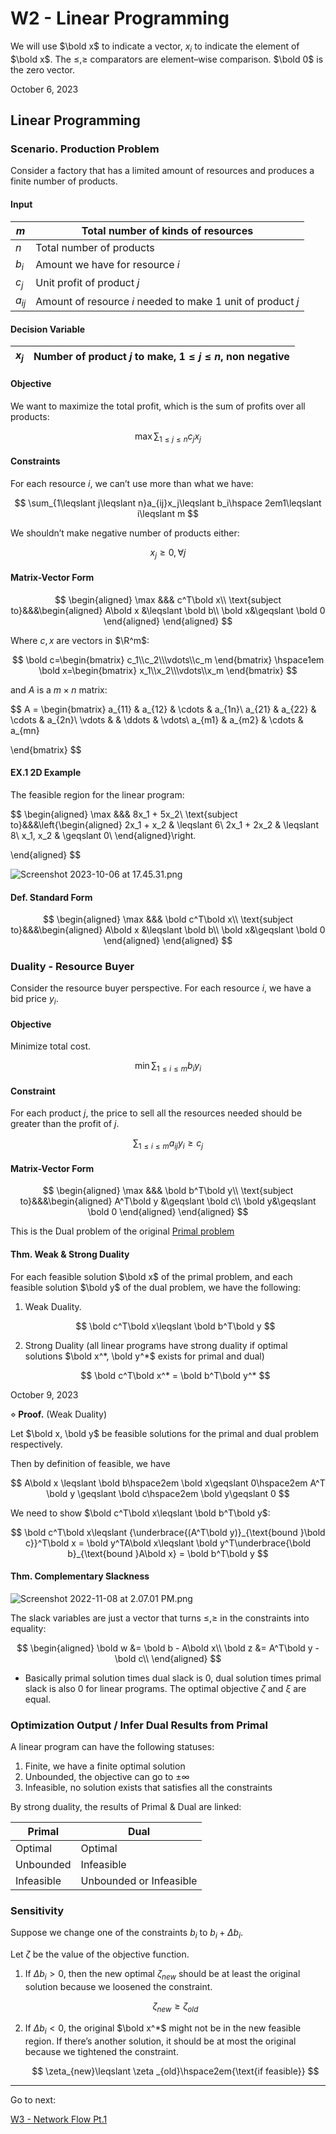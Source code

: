 # W2 - Linear Programming

We will use $\bold x$ to indicate a vector, $x_i$ to indicate the element of $\bold x$. The $\leqslant, \geqslant$ comparators are element–wise comparison. $\bold 0$ is the zero vector.

October 6, 2023 

## Linear Programming

### Scenario. Production Problem

Consider a factory that has a limited amount of resources and produces a finite number of products.

#### Input

| $m$ | Total number of kinds of resources |
| --- | --- |
| $n$ | Total number of products |
| $b_i$ | Amount we have for resource $i$ |
| $c_j$ | Unit profit of product $j$ |
| $a_{ij}$ | Amount of resource $i$ needed to make 1 unit of product $j$ |

#### Decision Variable

| $x_j$ | Number of product $j$ to make, $1\leqslant j\leqslant n$, non negative |
| --- | --- |

#### Objective

We want to maximize the total profit, which is the sum of profits over all products:

$$
\max \sum_{1\leqslant j\leqslant n}c_jx_j
$$

#### Constraints

For each resource $i$, we can’t use more than what we have:

$$
\sum_{1\leqslant j\leqslant n}a_{ij}x_j\leqslant b_i\hspace 2em1\leqslant i\leqslant m
$$

We shouldn’t make negative number of products either:

$$
x_j\geqslant 0, \forall j
$$

#### Matrix-Vector Form

$$
\begin{aligned}
\max &&& c^T\bold x\\
\text{subject to}&&&\begin{aligned}
A\bold x &\leqslant \bold b\\
\bold x&\geqslant \bold 0
\end{aligned}
\end{aligned}
$$

Where $c, x$ are vectors in $\R^m$:

$$
\bold c=\begin{bmatrix}
c_1\\c_2\\\vdots\\c_m
\end{bmatrix} 
\hspace1em
\bold x=\begin{bmatrix}
x_1\\x_2\\\vdots\\x_m
\end{bmatrix}
$$

and $A$ is a $m\times n$ matrix:

$$
A = \begin{bmatrix}
a_{11} & a_{12} & \cdots & a_{1n}\\
a_{21} & a_{22} & \cdots & a_{2n}\\
\vdots & & \ddots & \vdots\\
a_{m1} & a_{m2} & \cdots & a_{mn}

\end{bmatrix}
$$

#### EX.1 2D Example

The feasible region for the linear program:

$$
\begin{aligned}
\max &&& 8x_1 + 5x_2\\
\text{subject to}&&&\left\{\begin{aligned}
2x_1 + x_2 & \leqslant 6\\
2x_1 + 2x_2 & \leqslant 8\\
x_1, x_2 & \geqslant 0\\
\end{aligned}\right.

\end{aligned}
$$

![Screenshot 2023-10-06 at 17.45.31.png](Screenshot_2023-10-06_at_17.45.31.png)

#### Def. Standard Form

$$
\begin{aligned}
\max &&& \bold c^T\bold x\\
\text{subject to}&&&\begin{aligned}
A\bold x &\leqslant \bold b\\
\bold x&\geqslant \bold 0
\end{aligned}
\end{aligned}
$$

### Duality - Resource Buyer

Consider the resource buyer perspective. For each resource $i$, we have a bid price $y_i$.

#### Objective

Minimize total cost.

$$
\min \sum_{1\leqslant i \leqslant m} b_i y_i
$$

#### Constraint

For each product $j$, the price to sell all the resources needed should be greater than the profit of $j$.

$$
\sum_{1\leqslant i\leqslant m} a_{ij} y_i\geqslant c_j
$$

#### Matrix-Vector Form

$$
\begin{aligned}
\max &&& \bold b^T\bold y\\
\text{subject to}&&&\begin{aligned}
A^T\bold y &\geqslant \bold c\\
\bold y&\geqslant \bold 0
\end{aligned}
\end{aligned}
$$

This is the Dual problem of the original [Primal problem](W2%20-%20Linear%20Programming%20b280afc09ed04fc0bbed484b56f62e21.md)

#### Thm. Weak & Strong Duality

For each feasible solution $\bold x$ of the primal problem, and each feasible solution $\bold y$ of the dual problem, we have the following:

1. Weak Duality.
    
    $$
    \bold c^T\bold x\leqslant \bold b^T\bold y
    $$
    
2. Strong Duality (all linear programs have strong duality if optimal solutions $\bold x^*, \bold  y^*$ exists for primal and dual)
    
    $$
    \bold c^T\bold x^* = \bold b^T\bold y^*
    $$
    

October 9, 2023 

$\diamond\;\textbf{Proof.}$  (Weak Duality) 

Let $\bold x, \bold y$ be feasible solutions for the primal and dual problem respectively. 

Then by definition of feasible, we have

$$
A\bold x \leqslant \bold b\hspace2em \bold x\geqslant 0\hspace2em A^T \bold y \geqslant \bold c\hspace2em \bold y\geqslant 0
$$

We need to show $\bold c^T\bold x\leqslant \bold b^T\bold y$:

$$
\bold c^T\bold x\leqslant {\underbrace{(A^T\bold y)}_{\text{bound }\bold c}}^T\bold x = \bold y^TA\bold x\leqslant \bold y^T\underbrace{\bold b}_{\text{bound }A\bold x} = \bold b^T\bold y
$$

#### Thm. Complementary Slackness

![Screenshot 2022-11-08 at 2.07.01 PM.png](Screenshot_2022-11-08_at_2.07.01_PM.png)

The slack variables are just a vector that turns $\leqslant, \geqslant$ in the constraints into equality:

$$
\begin{aligned}
\bold w &= \bold b - A\bold x\\
\bold z &=  A^T\bold y - \bold c\\
\end{aligned}
$$

- Basically primal solution times dual slack is 0, dual solution times primal slack is also 0 for linear programs. The optimal objective $\zeta$ and $\xi$ are equal.

### Optimization Output / Infer Dual Results from Primal

A linear program can have the following statuses:

1. Finite, we have a finite optimal solution
2. Unbounded, the objective can go to $\pm\infty$
3. Infeasible, no solution exists that satisfies all the constraints

By strong duality, the results of Primal & Dual are linked:

| Primal | Dual |
| --- | --- |
| Optimal | Optimal |
| Unbounded | Infeasible |
| Infeasible | Unbounded or Infeasible |

### Sensitivity

Suppose we change one of the constraints $b_i$ to $b_i + \Delta b_i$.

Let $\zeta$ be the value of the objective function.

1. If $\Delta b_i > 0$, then the new optimal $\zeta_{new}$ should be at least the original solution because we loosened the constraint.
    
    $$
    \zeta_{new} \geqslant\zeta_{old}
    $$
    
2. If $\Delta b_i  < 0$, the original $\bold x^*$ might not be in the new feasible region. If there’s another solution, it should be at most the original because we tightened the constraint.
    
    $$
    \zeta_{new}\leqslant \zeta _{old}\hspace2em{\text{if feasible}}
    $$
    

---

Go to next:

[W3 - Network Flow Pt.1](W3%20-%20Network%20Flow%20Pt%201%2067d861e40761479f9d21e4dc59ff840e.md)
